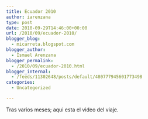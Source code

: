 ```yaml
---
title: Ecuador 2010
author: iarenzana
type: post
date: 2010-09-29T14:46:00+00:00
url: /2010/09/ecuador-2010/
blogger_blog:
  - micarreta.blogspot.com
blogger_author:
  - Ismael Arenzana
blogger_permalink:
  - /2010/09/ecuador-2010.html
blogger_internal:
  - /feeds/11302648/posts/default/480777945601773498
categories:
  - Uncategorized

---
```

Tras varios meses; aqui esta el video del viaje.

<div>
</div>

<div>
</div>



